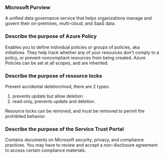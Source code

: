 ### Microsoft Purview
A unified data governance service that helps organizations manage and govern their on-premises, multi-cloud, and SaaS data. 

### Describe the purpose of Azure Policy
Enables you to define individual policies or groups of policies, aka initiatives. They help track whether any of your resources don't comply to a policy, or prevent noncompliant resources from being created.
Azure Policies can be set at all scopes, and are inherited.  

### Describe the purpose of resource locks
Prevent accidental deletion/mod, there are 2 types:
1. prevents update but allow deletion
2. read-only, prevents update and deletion.  

Resource locks can be removed, and must be removed to permit the prohibited behavior.  

### Describe the purpose of the Service Trust Portal
Contains documents on Microsoft security, privacy, and compliance practices. You may have to review and accept a non-disclosure agreement to access certain compliance materials.  
